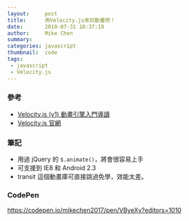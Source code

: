 ```yaml
---
layout:     post
title:      用Velocity.js來玩動畫吧！
date:       2018-07-31 10:37:19
author:     Mike Chen
summary:    
categories: javascript
thumbnail:  code
tags:
 - javascript
 - Velocity.js 
---
```



### 參考
* [Velocity.js (v1) 動畫引擎入門導讀](https://www.youtube.com/watch?v=u6Y8nn3GUHY)
* [Velocity.js 官網](http://velocityjs.org/)

### 筆記
* 用過 jQuery 的 `$.animate()`，將會很容易上手
* 可支援到 IE8 和 Android 2.3
* transit 這個動畫庫可直接跳過免學，效能太差。



### CodePen
https://codepen.io/mikechen2017/pen/VByeXy?editors=1010